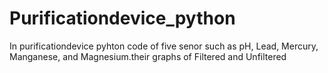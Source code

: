# Purificationdevice_python
In purificationdevice pyhton code of five senor such as pH, Lead, Mercury, Manganese, and Magnesium.their graphs of Filtered and Unfiltered
